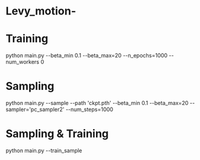 # Levy_motion-

# Training 
python main.py --beta_min 0.1 --beta_max=20 --n_epochs=1000 --num_workers 0

# Sampling 
python main.py --sample --path 'ckpt.pth' --beta_min 0.1 --beta_max=20 --sampler='pc_sampler2' --num_steps=1000 

# Sampling & Training 
python main.py --train_sample 

